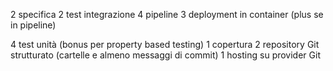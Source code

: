 2 specifica
2 test integrazione
4 pipeline
3 deployment in container (plus se in pipeline)


4 test unità (bonus per property based testing)
1 copertura
2 repository Git strutturato (cartelle e almeno messaggi di commit)
1 hosting su provider Git
